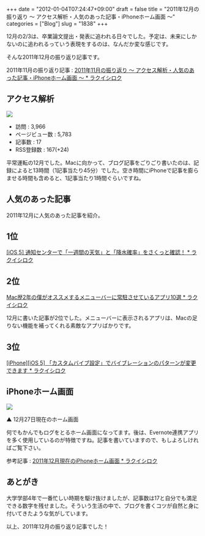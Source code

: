 +++
date = "2012-01-04T07:24:47+09:00"
draft = false
title = "2011年12月の振り返り 〜 アクセス解析・人気のあった記事・iPhoneホーム画面 〜"
categories = ["Blog"]
slug = "1838"
+++

12月の2/3は、卒業論文提出・発表に追われる日々でした。予定は、未来にしかないのに追われるっていう表現をするのは、なんだか変な感じです。

そんな2011年12月の振り返り記事です。

2011年11月の振り返り記事 : [2011年11月の振り返り 〜 アクセス解析・人気のあった記事・iPhoneホーム画面 〜 * ラクイシロク](http://rakuishi.com/monthly/1598/)

## アクセス解析

![](/images/2012/01/1838_1.png)


* 訪問 : 3,966
* ページビュー数 : 5,783
* 記事数 : 17
* RSS登録数 : 167(+24)


平常運転の12月でした。Macに向かって、ブログ記事をごりごり書いたのは、記録によると13時間（1記事当たり45分）でした。空き時間にiPhoneで記事を膨らませる時間も含めると、1記事当たり1時間ぐらいですね。

## 人気のあった記事

2011年12月に人気のあった記事を紹介。

## 1位

[[iOS 5] 通知センターで「一週間の天気」と「降水確率」をさくっと確認！ * ラクイシロク](http://rakuishi.com/iphone/921/)

## 2位

[Mac歴2年の僕がオススメするメニューバーに常駐させているアプリ10選 * ラクイシロク](http://rakuishi.com/mac/1546/)

12月に書いた記事が2位でした。メニューバーに表示されるアプリは、Macの足りない機能を補ってくれる素敵なアプリばかりです。

## 3位

[[iPhone][iOS 5] 「カスタムバイブ設定」でバイブレーションのパターンが変更できます * ラクイシロク](http://rakuishi.com/iphone/957/)

## iPhoneホーム画面

![](/images/2011/12/1838_2.png)

▲ 12月27日現在のホーム画面

何でもかんでもログをとるホーム画面になってます。後は、Evernote連携アプリを多く使用しているのが特徴ですね。記事を書いていますので、もしよろしければご覧下さい。

参考記事 : [2011年12月現在のiPhoneホーム画面 * ラクイシロク](http://rakuishi.com/iphone/1780/)

## あとがき

大学学部4年で一番忙しい時期を駆け抜けましたが、記事数は17と自分でも満足できる数字を残せました。そういう生活の中で、ブログを書くコツが自然と身に付いてきたような気がしています。

以上、2011年12月の振り返り記事でした！
